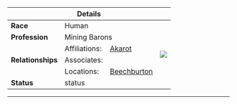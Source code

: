 <table>
  <thead>
  <tr>
      <th colspan="4">Details</th>
  </tr>
  </thead>
  <tbody>
    <tr>
      <td><strong>Race</strong></td>
        <td colspan="2">Human</td>
        <td rowspan="7"><img src="/images/people/user-duotone.svg"></td>
    </tr>
    <tr>
      <td><strong>Profession</strong></td>
      <td colspan="2">Mining Barons</td>
    </tr>
    <tr>
      <td rowspan="3"><strong>Relationships</strong></td>
      <td>Affiliations:</td>
      <td><a href="/lore/gods">Akarot</a></td>
    </tr>
    <tr>
      <td>Associates:</td>
      <td></td>
    </tr>
    <tr>
      <td>Locations:</td>
      <td><a href="/places/beechburton">Beechburton</a></td>
    </tr>
    <tr>
      <td><strong>Status</strong></td>
      <td colspan="2">status</td>
    </tr>
  </tbody>
</table>

---
